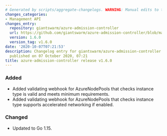 ```yaml
---
# Generated by scripts/aggregate-changelogs. WARNING: Manual edits to this files will be overwritten.
changes_categories:
- Management API
changes_entry:
  repository: giantswarm/azure-admission-controller
  url: https://github.com/giantswarm/azure-admission-controller/blob/master/CHANGELOG.md#160---2020-10-07
  version: 1.6.0
  version_tag: v1.6.0
date: '2020-10-07T07:21:53'
description: Changelog entry for giantswarm/azure-admission-controller version 1.6.0,
  published on 07 October 2020, 07:21
title: azure-admission-controller release v1.6.0
---
```


### Added
- Added validating webhook for AzureNodePools that checks instance type is valid and meets minimum requirements.
- Added validating webhook for AzureNodePools that checks instance type supports accelerated networking if enabled.
### Changed
- Updated to Go 1.15.
